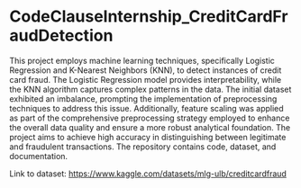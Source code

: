 # CodeClauseInternship_CreditCardFraudDetection

This project employs machine learning techniques, specifically Logistic Regression and K-Nearest Neighbors (KNN), to detect instances of credit card fraud. The Logistic Regression model provides interpretability, while the KNN algorithm 
captures complex patterns in the data. 
The initial dataset exhibited an imbalance, prompting the implementation of preprocessing techniques to address this issue. 
Additionally, feature scaling was applied as part of the comprehensive preprocessing strategy employed to enhance the overall data quality and ensure a more robust analytical foundation.
The project aims to achieve high accuracy in distinguishing between legitimate and fraudulent transactions. 
The repository contains code, dataset, and documentation.

Link to dataset: https://www.kaggle.com/datasets/mlg-ulb/creditcardfraud
